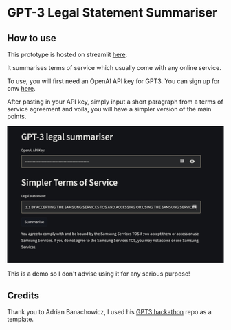 # GPT-3 Legal Statement Summariser

## How to use
This prototype is hosted on streamlit [here](https://azuremis-legal-summariser-interface-f6nzl8.streamlitapp.com/).

It summarises terms of service which usually come with any online service.

To use, you will first need an OpenAI API key for GPT3. You can sign up for onw [here](https://openai.com/api/).

After pasting in your API key, simply input a short paragraph from a
terms of service agreement and voila, you will have a simpler version of the main 
points.

![Example](example.jpg?raw=true "Example")

This is a demo so I don't advise using it for any serious purpose!

## Credits

Thank you to Adrian Banachowicz, I used his [GPT3 hackathon](https://github.com/AdBanacho/GPT-3-Hackathon) repo as a template.